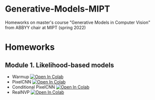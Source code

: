 # Generative-Models-MIPT
Homeworks on master's course "Generative Models in Computer Vision" from ABBYY chair at MIPT (spring 2022)

# Homeworks

## Module 1. Likelihood-based models

- Warmup [![Open In Colab](https://colab.research.google.com/assets/colab-badge.svg)](https://colab.research.google.com/github/egiby/Generative-Models-MIPT/blob/spring22/module1-likelihood/homework_part1.ipynb)
- PixelCNN [![Open In Colab](https://colab.research.google.com/assets/colab-badge.svg)](https://colab.research.google.com/github/egiby/Generative-Models-MIPT/blob/spring22/module1-likelihood/homework_part2.ipynb)
- Conditional PixelCNN [![Open In Colab](https://colab.research.google.com/assets/colab-badge.svg)](https://colab.research.google.com/github/egiby/Generative-Models-MIPT/blob/spring22/module1-likelihood/homework_part3.ipynb)
- RealNVP [![Open In Colab](https://colab.research.google.com/assets/colab-badge.svg)](https://colab.research.google.com/github/egiby/Generative-Models-MIPT/blob/spring22/module1-likelihood/homework_part4.ipynb)

